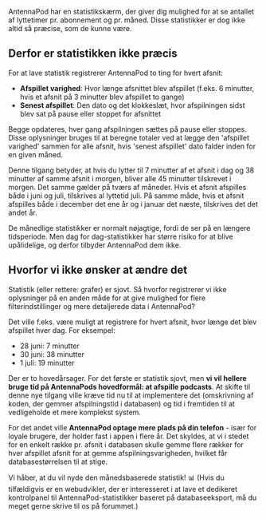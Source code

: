 AntennaPod har en statistikskærm, der giver dig mulighed for at se antallet af lyttetimer pr. abonnement og pr. måned. Disse statistikker er dog ikke altid så præcise, som de kunne være.

## Derfor er statistikken ikke præcis

For at lave statistik registrerer AntennaPod to ting for hvert afsnit:

* **Afspillet varighed**: Hvor længe afsnittet blev afspillet (f.eks. 6 minutter, hvis et afsnit på 3 minutter blev afspillet to gange)
* **Senest afspillet**: Den dato og det klokkeslæt, hvor afspilningen sidst blev sat på pause eller stoppet for afsnittet

Begge opdateres, hver gang afspilningen sættes på pause eller stoppes. Disse oplysninger bruges til at beregne totaler ved at lægge den 'afspillet varighed' sammen for alle afsnit, hvis 'senest afspillet' dato falder inden for en given måned.

Denne tilgang betyder, at hvis du lytter til 7 minutter af et afsnit i dag og 38 minutter af samme afsnit i morgen, bliver alle 45 minutter tilskrevet i morgen. Det samme gælder på tværs af måneder. Hvis et afsnit afspilles både i juni og juli, tilskrives al lyttetid juli. På samme måde, hvis et afsnit afspilles både i december det ene år og i januar det næste, tilskrives det det andet år.

De månedlige statistikker er normalt nøjagtige, fordi de ser på en længere tidsperiode. Men dag for dag-statistikker har større risiko for at blive upålidelige, og derfor tilbyder AntennaPod dem ikke.

## Hvorfor vi ikke ønsker at ændre det

Statistik (eller rettere: grafer) er sjovt. Så hvorfor registrerer vi ikke oplysninger på en anden måde for at give mulighed for flere filterindstillinger og mere detaljerede data i AntennaPod?

Det ville f.eks. være muligt at registrere for hvert afsnit, hvor længe det blev afspillet hver dag. For eksempel:

* 28 juni: 7 minutter
* 30 juni: 38 minutter
* 1 juli: 19 minutter

Der er to hovedårsager. For det første er statistik sjovt, men **vi vil hellere bruge tid på AntennaPods hovedformål: at afspille podcasts**. At skifte til denne nye tilgang ville kræve tid nu til at implementere det (omskrivning af koden, der gemmer afspilningstid i databasen) og tid i fremtiden til at vedligeholde et mere komplekst system.

For det andet ville **AntennaPod optage mere plads på din telefon** - især for loyale brugere, der holder fast i appen i flere år. Det skyldes, at vi i stedet for en enkelt række pr. afsnit i databasen skulle gemme flere rækker for hver afspillet afsnit for at gemme afspilningsvarigheden, hvilket får databasestørrelsen til at stige.

Vi håber, at du vil nyde den månedsbaserede statistik! 📊 (Hvis du tilfældigvis er en webudvikler, der er interesseret i at lave et dedikeret kontrolpanel til AntennaPod-statistikker baseret på databaseeksport, må du meget gerne skrive til os på forummet.)
